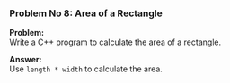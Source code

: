### Problem No 8: Area of a Rectangle

**Problem:**  
Write a C++ program to calculate the area of a rectangle.

**Answer:**  
Use `length * width` to calculate the area.
